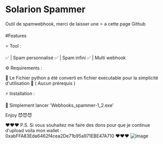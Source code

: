 # Solarion Spammer
Outil de spamwebhook, merci de laisser une ⭐ a cette page Github



#Features

⭐️ Tool :

✅ | Spam personnalisé
✅ | Spam infini
✅ | Multi webhook

⚙️ Requirements :

🔸 Le Fichier python a été converti en fichier executable pour la simplicité d'utilisation
🔸 ( Aucun prérequis )

⚡ Installation : 

📌 Simplement lancer 'Webhooks_spammer-1_2.exe' 


Enjoy 😈😈😈

❤️❤️❤️ P.S. Si vous souhaitez me faire des dons pour que je continue d'upload voila mon wallet : 0xabFFA83Eda6462f4cea2De71b95a971EBE47A710 ❤️❤️❤️
![image](https://user-images.githubusercontent.com/113016710/190917806-ef7b4733-ca7f-4fd7-8f06-8d1a3bc5ec04.png)
